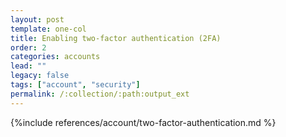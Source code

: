 ```yaml
---
layout: post
template: one-col
title: Enabling two-factor authentication (2FA)
order: 2
categories: accounts
lead: ""
legacy: false
tags: ["account", "security"]
permalink: /:collection/:path:output_ext
---
```


{%include references/account/two-factor-authentication.md %}

